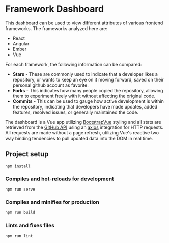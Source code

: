 # Framework Dashboard

This dashboard can be used to view different attributes of various frontend frameworks. The frameworks analyzed here are:
* React
* Angular
* Ember
* Vue

For each framework, the following information can be compared:
* **Stars** - These are commonly used to indicate that a developer likes a repository, or wants to keep an eye on it moving forward, saved on their personal github account as favorite.
* **Forks** - This indicates how many people copied the repository, allowing them to experiment freely with it without affecting the original code.
* **Commits** - This can be used to gauge how active development is within the repository, indicating that developers have made updates, added features, resolved issues, or generally maintained the code. 

The dashboard is a Vue app utilizing [BootstrapVue](https://bootstrap-vue.org/) styling and all stats are retrieved from the [GitHub API](https://docs.github.com/v3/) using an [axios](https://github.com/axios/axios) integration for HTTP requests. All requests are made without a page refresh, utilizing Vue's reactive two way binding tendencies to pull updated data into the DOM in real time. 


## Project setup
```
npm install
```

### Compiles and hot-reloads for development
```
npm run serve
```

### Compiles and minifies for production
```
npm run build
```

### Lints and fixes files
```
npm run lint
```